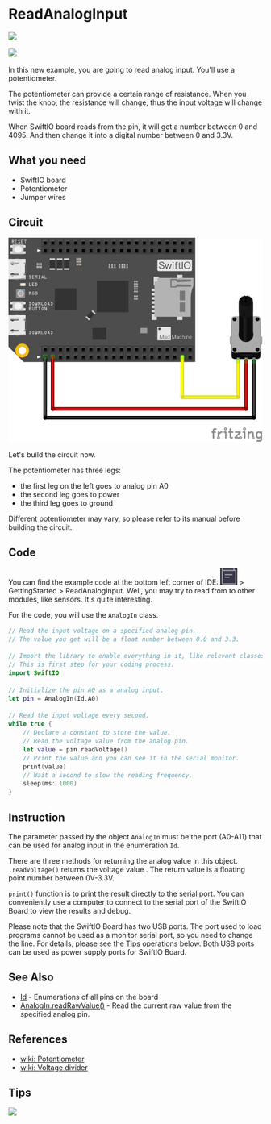 # ReadAnalogInput

![](https://gblobscdn.gitbook.com/assets%2F-MGOJWkptBbZ3bq0TpEw%2Fsync%2F1f512fb1e8e125c5d2569d65a1949228efd3e823.gif?alt=media)

![](https://gblobscdn.gitbook.com/assets%2F-MGOJWkptBbZ3bq0TpEw%2Fsync%2F34b9f65cbe730fe9ae247b9da52cf046ba69585a.gif?alt=media)

In this new example, you are going to read analog input. You'll use a potentiometer.

The potentiometer can provide a certain range of resistance. When you twist the knob, the resistance will change, thus the input voltage will change with it.

When SwiftIO board reads from the pin, it will get a number between 0 and 4095. And then change it into a digital number between 0 and 3.3V.

## What you need

* SwiftIO board
* Potentiometer
* Jumper wires

## Circuit

![](../../.gitbook/assets/digitalinput.png)

Let's build the circuit now. 

The potentiometer has three legs:

* the first leg on the left goes to analog pin A0
* the second leg goes to power
* the third leg goes to ground

Different potentiometer may vary, so please refer to its manual before building the circuit.

## Code

You can find the example code at the bottom left corner of IDE: ![](../../.gitbook/assets/xnip2020-07-22_16-04-33.jpg) &gt; GettingStarted &gt; ReadAnalogInput. Well, you may try to read from to other modules, like sensors. It's quite interesting.

For the code, you will use the `AnalogIn` class. 

```swift
// Read the input voltage on a specified analog pin. 
// The value you get will be a float number between 0.0 and 3.3.

// Import the library to enable everything in it, like relevant classes and methods. 
// This is first step for your coding process.
import SwiftIO

// Initialize the pin A0 as a analog input.
let pin = AnalogIn(Id.A0)

// Read the input voltage every second.
while true {
    // Declare a constant to store the value.
    // Read the voltage value from the analog pin.
    let value = pin.readVoltage()
    // Print the value and you can see it in the serial monitor.
    print(value)
    // Wait a second to slow the reading frequency.
    sleep(ms: 1000)
}
```

## Instruction

The parameter passed by the object `AnalogIn` must be the port \(A0-A11\) that can be used for analog input in the enumeration `Id`. 

There are three methods for returning the analog value in this object. `.readVoltage()` returns the voltage value . The return value is a floating point number between 0V-3.3V. 

`print()` function is to print the result directly to the serial port. You can conveniently use a computer to connect to the serial port of the SwiftIO Board to view the results and debug. 

Please note that the SwiftIO Board has two USB ports. The port used to load programs cannot be used as a monitor serial port, so you need to change the line. For details, please see the [Tips](readanaloginput.md#tips) operations below. Both USB ports can be used as power supply ports for SwiftIO Board.

## See Also

* [Id](https://swiftioapi.madmachine.io/Enums/Id.html) - Enumerations of all pins on the board
* [AnalogIn.readRawValue\(\)](https://swiftioapi.madmachine.io/Classes/AnalogIn.html#/s:7SwiftIO8AnalogInC12readRawValueSiyF) - Read the current raw value from the specified analog pin.

## References

* [wiki: Potentiometer](https://en.wikipedia.org/wiki/Potentiometer)
* [wiki: Voltage divider](https://en.wikipedia.org/wiki/Voltage_divider)

## Tips



![](https://gblobscdn.gitbook.com/assets%2F-MGOJWkptBbZ3bq0TpEw%2Fsync%2Fe4d8c917db768afd4b8a62cd2dae310db00e818f.gif?alt=media)

